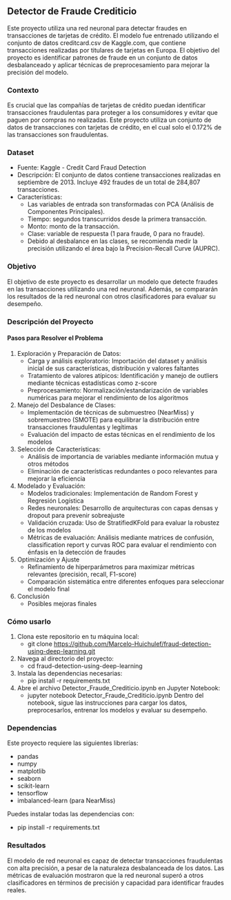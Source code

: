## Detector de Fraude Crediticio

Este proyecto utiliza una red neuronal para detectar fraudes en transacciones de tarjetas de crédito. 
El modelo fue entrenado utilizando el conjunto de datos creditcard.csv de Kaggle.com, que contiene transacciones realizadas por titulares de tarjetas en Europa. 
El objetivo del proyecto es identificar patrones de fraude en un conjunto de datos desbalanceado y aplicar técnicas de preprocesamiento para mejorar la precisión del modelo.

### Contexto

Es crucial que las compañías de tarjetas de crédito puedan identificar transacciones fraudulentas para proteger a los consumidores y evitar que paguen por compras no realizadas. 
Este proyecto utiliza un conjunto de datos de transacciones con tarjetas de crédito, en el cual solo el 0.172% de las transacciones son fraudulentas.

### Dataset
- Fuente: Kaggle - Credit Card Fraud Detection
- Descripción: El conjunto de datos contiene transacciones realizadas en septiembre de 2013. Incluye 492 fraudes de un total de 284,807 transacciones.
- Características:
  - Las variables de entrada son transformadas con PCA (Análisis de Componentes Principales).
  - Tiempo: segundos transcurridos desde la primera transacción.
  - Monto: monto de la transacción.
  - Clase: variable de respuesta (1 para fraude, 0 para no fraude).
  - Debido al desbalance en las clases, se recomienda medir la precisión utilizando el área bajo la Precision-Recall Curve (AUPRC).

### Objetivo

El objetivo de este proyecto es desarrollar un modelo que detecte fraudes en las transacciones utilizando una red neuronal. 
Además, se compararán los resultados de la red neuronal con otros clasificadores para evaluar su desempeño.

### Descripción del Proyecto

#### Pasos para Resolver el Problema
1.  Exploración y Preparación de Datos:
    - Carga y análisis exploratorio: Importación del dataset y análisis inicial de sus características, distribución y valores faltantes
    - Tratamiento de valores atípicos: Identificación y manejo de outliers mediante técnicas estadísticas como z-score
    - Preprocesamiento: Normalización/estandarización de variables numéricas para mejorar el rendimiento de los algoritmos
2. Manejo del Desbalance de Clases:
    - Implementación de técnicas de submuestreo (NearMiss) y sobremuestreo (SMOTE) para equilibrar la distribución entre transacciones fraudulentas y legítimas
    - Evaluación del impacto de estas técnicas en el rendimiento de los modelos
3. Selección de Características:
    - Análisis de importancia de variables mediante información mutua y otros métodos
    - Eliminación de características redundantes o poco relevantes para mejorar la eficiencia
4. Modelado y Evaluación:
    - Modelos tradicionales: Implementación de Random Forest y Regresión Logística
    - Redes neuronales: Desarrollo de arquitecturas con capas densas y dropout para prevenir sobreajuste
    - Validación cruzada: Uso de StratifiedKFold para evaluar la robustez de los modelos
    - Métricas de evaluación: Análisis mediante matrices de confusión, classification report y curvas ROC para evaluar el rendimiento con énfasis en la detección de fraudes
5. Optimización y Ajuste
    - Refinamiento de hiperparámetros para maximizar métricas relevantes (precisión, recall, F1-score)
    - Comparación sistemática entre diferentes enfoques para seleccionar el modelo final
6. Conclusión
    - Posibles mejoras finales

### Cómo usarlo

1. Clona este repositorio en tu máquina local:
    - git clone https://github.com/Marcelo-Huichulef/fraud-detection-using-deep-learning.git
2. Navega al directorio del proyecto:
    - cd fraud-detection-using-deep-learning
3. Instala las dependencias necesarias:
    - pip install -r requirements.txt
4. Abre el archivo Detector_Fraude_Crediticio.ipynb en Jupyter Notebook:
    - jupyter notebook Detector_Fraude_Crediticio.ipynb
Dentro del notebook, sigue las instrucciones para cargar los datos, preprocesarlos, entrenar los modelos y evaluar su desempeño.

### Dependencias

Este proyecto requiere las siguientes librerías:

- pandas
- numpy
- matplotlib
- seaborn
- scikit-learn
- tensorflow
- imbalanced-learn (para NearMiss)

Puedes instalar todas las dependencias con:
- pip install -r requirements.txt

### Resultados

El modelo de red neuronal es capaz de detectar transacciones fraudulentas con alta precisión, a pesar de la naturaleza desbalanceada de los datos. 
Las métricas de evaluación mostraron que la red neuronal superó a otros clasificadores en términos de precisión y capacidad para identificar fraudes reales.
